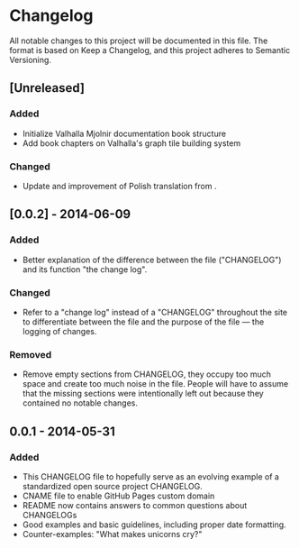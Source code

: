 # Changelog
All notable changes to this project will be documented in this file.
The format is based on Keep a Changelog, and this project adheres to Semantic Versioning.

## [Unreleased]
### Added
- Initialize Valhalla Mjolnir documentation book structure
- Add book chapters on Valhalla's graph tile building system

### Changed
- Update and improvement of Polish translation from .
## [0.0.2] - 2014-06-09

### Added
- Better explanation of the difference between the file ("CHANGELOG") and its function "the change log".
### Changed
- Refer to a "change log" instead of a "CHANGELOG" throughout the site to differentiate between the file and the purpose of the file — the logging of changes.
### Removed
- Remove empty sections from CHANGELOG, they occupy too much space and create too much noise in the file. People will have to assume that the missing sections were intentionally left out because they contained no notable changes.
## 0.0.1 - 2014-05-31
### Added
- This CHANGELOG file to hopefully serve as an evolving example of a standardized open source project CHANGELOG.
- CNAME file to enable GitHub Pages custom domain
- README now contains answers to common questions about CHANGELOGs
- Good examples and basic guidelines, including proper date formatting.
- Counter-examples: "What makes unicorns cry?"
